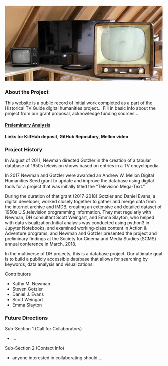 ![tv_retro](/assets/img/tv_retro.jpg)

### About the Project

This website is a public record of initial work completed as a part of the Historical TV Guide digital humanities project...
Fill in basic info about the project from our grant proposal, acknowledge funding sources...

#### [Preleminary Analysis](/Historical-TV-Guide/analysis)
#### Links to: KiltHub deposit, GitHub Repository, Mellon video

### Project History

In August of 2011, Newman directed Gotzler in the creation of a tabular database of 1950s television shows based on entries in a TV encyclopedia. 

In 2017 Newman and Gotzler were awarded an Andrew W. Mellon Digital Humanities Seed grant to update and improve the database using digital tools for a project that was initially titled the “Television Mega-Text.”

During the duration of that grant (2017-2018) Gotzler and Daniel Evans, a digital developer, worked closely together to gather and merge data from the internet archive and IMDB, creating an extensive and detailed dataset of 1950s U.S.television programming information. They met regularly with Newman, DH consultant Scott Weingart, and Emma Slayton, who helped with data visualization.Initial analysis was conducted using python3 in Jupyter Notebooks, and examined working-class content in Action & Adventure programs, and Newman and Gotzler presented the project and preliminary findings at the Society for Cinema and Media Studies (SCMS) annual conference in March, 2018. 

In the multiverse of DH projects, this is a database project. Our ultimate goal is to build a publicly accessible database that allows for searching by keywords, data analysis and visualizations.

Contributors
  - Kathy M. Newman 
  - Steven Gotzler 
  - Daniel J. Evans 
  - Scott Weingart
  - Emma Slayton

### Future Directions

Sub-Section 1 (Call for Collaborators)
- ... 

Sub-Section 2 (Contact Info)
- anyone interested in collaborating should ... 
